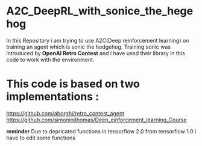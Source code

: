 # A2C_DeepRL_with_sonice_the_hegehog
In this Repository i am trying to use A2C(Deep reinforcement learning) on training an agent which is sonic the hodgehog.
Training sonic was introduced by **OpenAI Retro Contest** and i have used their library in this code to work with the environment.

# This code is based on two implementations :
https://github.com/aborghi/retro_contest_agent  <br/>
https://github.com/simoninithomas/Deep_einforcement_learning_Course

**reminder** 
Due to depricated functions in tensorflow 2.0 from tensorflow 1.0 i have to edit some functions 
